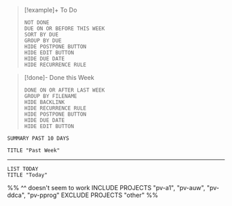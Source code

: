 

> [!example]+ To Do
> ```tasks
> NOT DONE
> DUE ON OR BEFORE THIS WEEK
> SORT BY DUE
> GROUP BY DUE
> HIDE POSTPONE BUTTON
> HIDE EDIT BUTTON
> HIDE DUE DATE
> HIDE RECURRENCE RULE
> ```
>

>[!done]- Done this Week
> ```tasks
> DONE ON OR AFTER LAST WEEK
> GROUP BY FILENAME
> HIDE BACKLINK
> HIDE RECURRENCE RULE
> HIDE POSTPONE BUTTON
> HIDE DUE DATE
> HIDE EDIT BUTTON
> ```



```toggl
SUMMARY PAST 10 DAYS

TITLE "Past Week"
```
___

```toggl
LIST TODAY
TITLE "Today"
```
%%
^^ doesn't seem to work
INCLUDE PROJECTS "pv-a1", "pv-auw", "pv-ddca", "pv-pprog"
EXCLUDE PROJECTS "other"
%%
